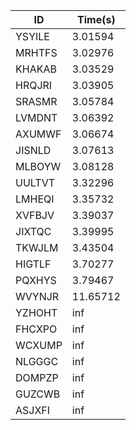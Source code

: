 |ID|Time(s)|
|-|-|
|YSYILE|3.01594|
|MRHTFS|3.02976|
|KHAKAB|3.03529|
|HRQJRI|3.03905|
|SRASMR|3.05784|
|LVMDNT|3.06392|
|AXUMWF|3.06674|
|JISNLD|3.07613|
|MLBOYW|3.08128|
|UULTVT|3.32296|
|LMHEQI|3.35732|
|XVFBJV|3.39037|
|JIXTQC|3.39995|
|TKWJLM|3.43504|
|HIGTLF|3.70277|
|PQXHYS|3.79467|
|WVYNJR|11.65712|
|YZHOHT|inf|
|FHCXPO|inf|
|WCXUMP|inf|
|NLGGGC|inf|
|DOMPZP|inf|
|GUZCWB|inf|
|ASJXFI|inf|
